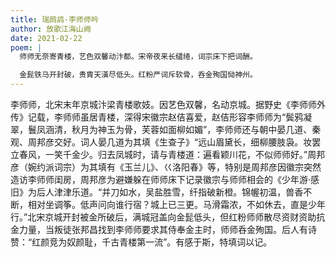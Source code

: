 ```yaml
---
title: 瑞鹧鸪·李师师吟
author: 放歌江海山阙
date: 2021-02-22
poem: |
  师师无奈寄青楼，艺色双馨动汴都。宋帝夜来长缱绻，词宗床下把词酬。

  金髭铁马开封破，贵胄天潢尽低头。红粉严词斥软骨，呑金殉国恸神州。
---
```


李师师，北宋末年京城汴梁青楼歌妓。因艺色双馨，名动京城。据野史《李师师外传》记载，李师师虽居青楼，深得宋徽宗赵佶喜爱，赵佶形容李师师为“鬓鸦凝翠，鬟凤涵清，秋月为神玉为骨，芙蓉如面柳如媚”，李师师还与朝中晏几道、秦观、周邦彦交好。词人晏几道为其填《生查子》“远山眉黛长，细柳腰肢袅。妆罢立春风，一笑千金少。归去凤城时，请与青楼道：遍看颖川花，不似师师好。”周邦彦（婉约派词宗）为其填有《玉兰儿》、巜洛阳春》等，特别是周邦彦因徽宗突然造访李师师闺房，周邦彦为避嫌躲在师师床下记录徽宗与师师相会的《少年游·感旧》为后人津津乐道。“并刀如水，吴盐胜雪，纤指破新橙。锦幄初温，兽香不断，相对坐调筝。低声问向谁行宿？城上已三更。马滑霜浓，不如休去，直是少年行。”北宋京城开封被金所破后，满城冠盖向金髭低头，但红粉师师散尽资财资助抗金力量，当叛徒张邦昌找到李师师要求其侍奉金主时，师师呑金殉国。后人有诗赞：“红颜竞为奴颜耻，千古青楼第一流”。有感于斯，特填词以记。
